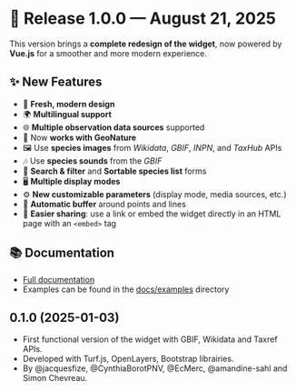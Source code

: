 # 🚀 Release 1.0.0 — August 21, 2025

This version brings a **complete redesign of the widget**, now powered by **Vue.js** for a smoother and more modern experience.

## ✨ New Features

- 🎨 **Fresh, modern design**
- 🌍 **Multilingual support**
- 🌐 **Multiple observation data sources** supported
- 🦋 Now **works with GeoNature**
- 🖼️ Use **species images** from _Wikidata_, _GBIF_, _INPN_, and _TaxHub_ APIs
- 🎶 Use **species sounds** from the _GBIF_
- 🔎 **Search & filter** and **Sortable species list** forms
- 🖥️ **Multiple display modes**
- ⚙️ **New customizable parameters** (display mode, media sources, etc.)
- 📏 **Automatic buffer** around points and lines
- 🔗 **Easier sharing**: use a link or embed the widget directly in an HTML page with an `<embed>` tag

## 📚 Documentation

- [Full documentation](https://pnx-si.github.io/BAM-widget/docs/)
- Examples can be found in the [docs/examples](/docs/examples/) directory

## 0.1.0 (2025-01-03)

- First functional version of the widget with GBIF, Wikidata and Taxref APIs.
- Developed with Turf.js, OpenLayers, Bootstrap librairies.
- By @jacquesfize, @CynthiaBorotPNV, @EcMerc, @amandine-sahl and Simon Chevreau.
